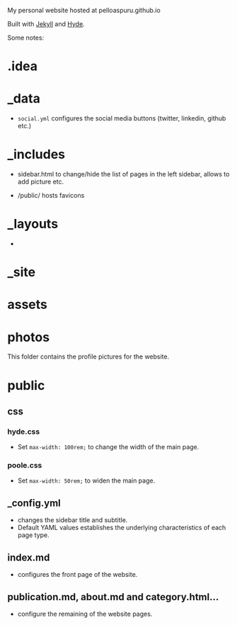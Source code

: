 My personal website hosted at pelloaspuru.github.io

Built with [Jekyll](http://jekyllrb.com) and [Hyde](http://hyde.getpoole.com).

Some notes:

# .idea

# _data

- `social.yml` configures the social media buttons (twitter, linkedin, github etc.)

# _includes

- sidebar.html to change/hide the list of pages in the left sidebar, allows to add picture etc.

- /public/ hosts favicons

# _layouts

- 

# _site

# assets

# photos

This folder contains the profile pictures for the website.

# public

## css

### hyde.css
- Set `max-width: 100rem;` to change the width of the main page.

### poole.css
- Set `max-width: 50rem;` to widen the main page.

## _config.yml 
- changes the sidebar title and subtitle.
- Default YAML values establishes the underlying characteristics of each page type.

## index.md 
- configures the front page of the website. 

## publication.md, about.md and category.html... 
- configure the remaining of the website pages.
